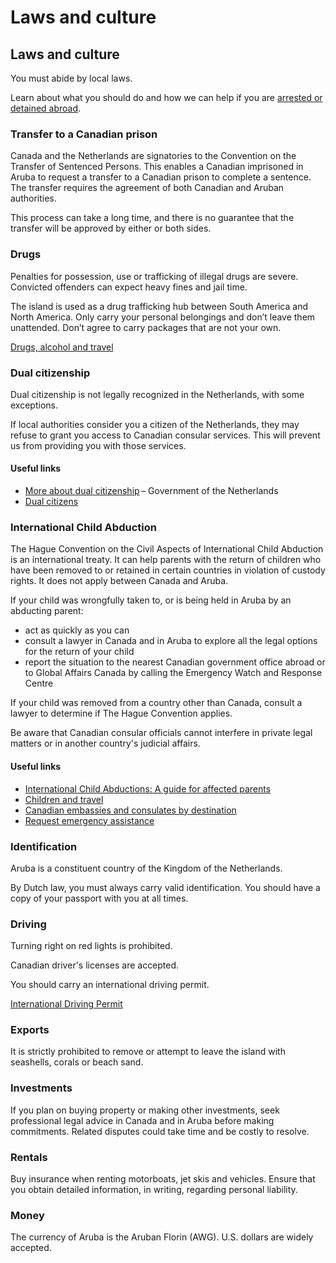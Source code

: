 # Laws and culture

## Laws and culture

You must abide by local laws.

Learn about what you should do and how we can help if you are [arrested or detained abroad](http://travel.gc.ca/assistance/emergency-info/arrest-detention).

### Transfer to a Canadian prison

Canada and the Netherlands are signatories to the Convention on the Transfer of Sentenced Persons. This enables a Canadian imprisoned in Aruba to request a transfer to a Canadian prison to complete a sentence. The transfer requires the agreement of both Canadian and Aruban authorities.

This process can take a long time, and there is no guarantee that the transfer will be approved by either or both sides.

### Drugs

Penalties for possession, use or trafficking of illegal drugs are severe. Convicted offenders can expect heavy fines and jail time.

The island is used as a drug trafficking hub between South America and North America. Only carry your personal belongings and don’t leave them unattended. Don’t agree to carry packages that are not your own.

[Drugs, alcohol and travel](https://travel.gc.ca/travelling/health-safety/drugs)

### Dual citizenship

Dual citizenship is not legally recognized in the Netherlands, with some exceptions.

If local authorities consider you a citizen of the Netherlands, they may refuse to grant you access to Canadian consular services. This will prevent us from providing you with those services.

#### Useful links

* [More about dual citizenship](https://www.government.nl/topics/dutch-citizenship/dual-citizenship) – Government of the Netherlands
* [Dual citizens](https://travel.gc.ca/travelling/documents/dual-citizenship)

### International Child Abduction

The Hague Convention on the Civil Aspects of International Child Abduction is an international treaty. It can help parents with the return of children who have been removed to or retained in certain countries in violation of custody rights. It does not apply between Canada and Aruba.

If your child was wrongfully taken to, or is being held in Aruba by an abducting parent:

* act as quickly as you can
* consult a lawyer in Canada and in Aruba to explore all the legal options for the return of your child
* report the situation to the nearest Canadian government office abroad or to Global Affairs Canada by calling the Emergency Watch and Response Centre

If your child was removed from a country other than Canada, consult a lawyer to determine if The Hague Convention applies.

Be aware that Canadian consular officials cannot interfere in private legal matters or in another country's judicial affairs.

#### Useful links

* [International Child Abductions: A guide for affected parents](https://travel.gc.ca/travelling/publications/international-child-abductions)
* [Children and travel](https://travel.gc.ca/travelling/children)
* [Canadian embassies and consulates by destination](https://travel.gc.ca/assistance/embassies-consulates)
* [Request emergency assistance](https://travel.gc.ca/assistance/emergency-assistance)

### Identification

Aruba is a constituent country of the Kingdom of the Netherlands.

By Dutch law, you must always carry valid identification. You should have a copy of your passport with you at all times.

### Driving

Turning right on red lights is prohibited.

Canadian driver's licenses are accepted.

You should carry an international driving permit.

[International Driving Permit](https://travel.gc.ca/travelling/documents/international-driving-permit)

### Exports

It is strictly prohibited to remove or attempt to leave the island with seashells, corals or beach sand.

### Investments

If you plan on buying property or making other investments, seek professional legal advice in Canada and in Aruba before making commitments. Related disputes could take time and be costly to resolve.

### Rentals

Buy insurance when renting motorboats, jet skis and vehicles. Ensure that you obtain detailed information, in writing, regarding personal liability.

### Money

The currency of Aruba is the Aruban Florin (AWG). U.S. dollars are widely accepted.